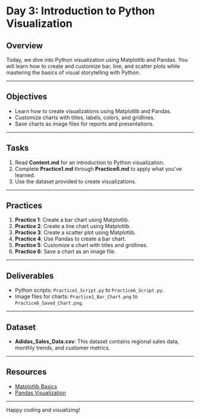 # Day 3: Introduction to Python Visualization

## Overview
Today, we dive into Python visualization using Matplotlib and Pandas. You will learn how to create and customize bar, line, and scatter plots while mastering the basics of visual storytelling with Python.

---

## Objectives
- Learn how to create visualizations using Matplotlib and Pandas.
- Customize charts with titles, labels, colors, and gridlines.
- Save charts as image files for reports and presentations.

---

## Tasks
1. Read **Content.md** for an introduction to Python visualization.
2. Complete **Practice1.md** through **Practice6.md** to apply what you've learned.
3. Use the dataset provided to create visualizations.

---

## Practices
1. **Practice 1**: Create a bar chart using Matplotlib.
2. **Practice 2**: Create a line chart using Matplotlib.
3. **Practice 3**: Create a scatter plot using Matplotlib.
4. **Practice 4**: Use Pandas to create a bar chart.
5. **Practice 5**: Customize a chart with titles and gridlines.
6. **Practice 6**: Save a chart as an image file.

---

## Deliverables
- Python scripts: `Practice1_Script.py` to `Practice6_Script.py`.
- Image files for charts: `Practice1_Bar_Chart.png` to `Practice6_Saved_Chart.png`.

---

## Dataset
- **Adidas_Sales_Data.csv**: This dataset contains regional sales data, monthly trends, and customer metrics.

---

## Resources
- [Matplotlib Basics](https://matplotlib.org/stable/contents.html)
- [Pandas Visualization](https://pandas.pydata.org/docs/user_guide/visualization.html)

---

Happy coding and visualizing!
